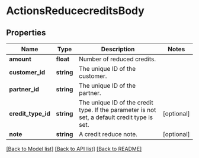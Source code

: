 # ActionsReducecreditsBody

## Properties
Name | Type | Description | Notes
------------ | ------------- | ------------- | -------------
**amount** | **float** | Number of reduced credits. | 
**customer_id** | **string** | The unique ID of the customer. | 
**partner_id** | **string** | The unique ID of the partner. | 
**credit_type_id** | **string** | The unique ID of the credit type. If the parameter is not set, a default credit type is set. | [optional] 
**note** | **string** | A credit reduce note. | [optional] 

[[Back to Model list]](../../README.md#documentation-for-models) [[Back to API list]](../../README.md#documentation-for-api-endpoints) [[Back to README]](../../README.md)

